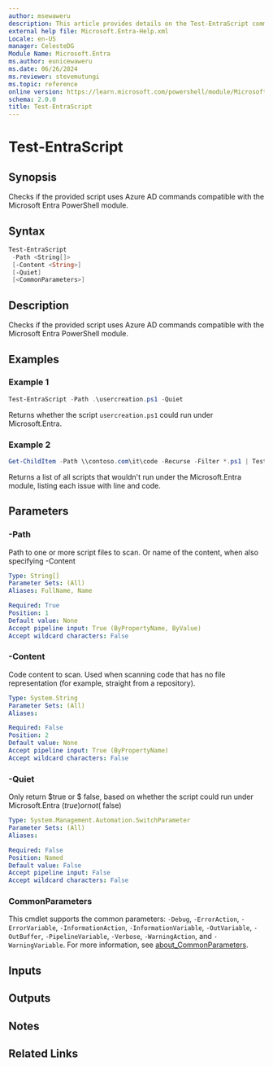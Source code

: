 ```yaml
---
author: msewaweru
description: This article provides details on the Test-EntraScript command.
external help file: Microsoft.Entra-Help.xml
Locale: en-US
manager: CelesteDG
Module Name: Microsoft.Entra
ms.author: eunicewaweru
ms.date: 06/26/2024
ms.reviewer: stevemutungi
ms.topic: reference
online version: https://learn.microsoft.com/powershell/module/Microsoft.Entra/Test-EntraScript
schema: 2.0.0
title: Test-EntraScript
---
```


# Test-EntraScript

## Synopsis

Checks if the provided script uses Azure AD commands compatible with the Microsoft Entra PowerShell module.

## Syntax

```powershell
Test-EntraScript
 -Path <String[]>
 [-Content <String>]
 [-Quiet]
 [<CommonParameters>]
```

## Description

Checks if the provided script uses Azure AD commands compatible with the Microsoft Entra PowerShell module.

## Examples

### Example 1

```powershell
Test-EntraScript -Path .\usercreation.ps1 -Quiet
```

Returns whether the script `usercreation.ps1` could run under Microsoft.Entra.

### Example 2

```powershell
Get-ChildItem -Path \\contoso.com\it\code -Recurse -Filter *.ps1 | Test-EntraScript
```

Returns a list of all scripts that wouldn't run under the Microsoft.Entra module, listing each issue with line and code.

## Parameters

### -Path

Path to one or more script files to scan.
Or name of the content, when also specifying -Content

```yaml
Type: String[]
Parameter Sets: (All)
Aliases: FullName, Name

Required: True
Position: 1
Default value: None
Accept pipeline input: True (ByPropertyName, ByValue)
Accept wildcard characters: False
```

### -Content

Code content to scan.
Used when scanning code that has no file representation (for example,
straight from a repository).

```yaml
Type: System.String
Parameter Sets: (All)
Aliases:

Required: False
Position: 2
Default value: None
Accept pipeline input: True (ByPropertyName)
Accept wildcard characters: False
```

### -Quiet

Only return $true or $ false, based on whether the script could run under Microsoft.Entra ($true) or not ($ false)

```yaml
Type: System.Management.Automation.SwitchParameter
Parameter Sets: (All)
Aliases:

Required: False
Position: Named
Default value: False
Accept pipeline input: False
Accept wildcard characters: False
```

### CommonParameters

This cmdlet supports the common parameters: `-Debug`, `-ErrorAction`, `-ErrorVariable`, `-InformationAction`, `-InformationVariable`, `-OutVariable`, `-OutBuffer`, `-PipelineVariable`, `-Verbose`, `-WarningAction`, and `-WarningVariable`. For more information, see [about_CommonParameters](https://go.microsoft.com/fwlink/?LinkID=113216).

## Inputs

## Outputs

## Notes

## Related Links
